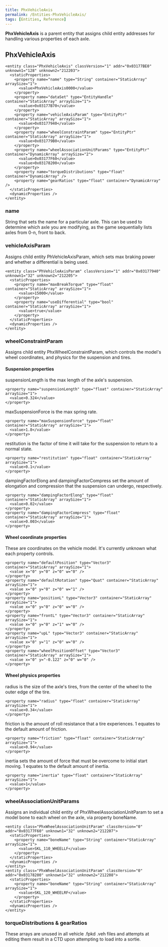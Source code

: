 ```yaml
---
title: PhxVehicleAxis
permalink: /Entities-PhxVehicleAxis/
tags: [Entities, Reference]
---
```


<b>PhxVehicleAxis</b> is a parent entity that assigns child entity
addresses for handling various properties of each axle.

## PhxVehicleAxis

    <entity class="PhxVehicleAxis" classVersion="1" addr="0x03177BE0" unknown1="128" unknown2="212203">
      <staticProperties>
        <property name="name" type="String" container="StaticArray" arraySize="1">
          <value>PhxVehicleAxis0000</value>
        </property>
        <property name="dataSet" type="EntityHandle" container="StaticArray" arraySize="1">
          <value>0x03177B70</value>
        </property>
        <property name="vehicleAxisParam" type="EntityPtr" container="StaticArray" arraySize="1">
          <value>0x03177940</value>
        </property>
        <property name="wheelConstraintParam" type="EntityPtr" container="StaticArray" arraySize="1">
          <value>0x031779B0</value>
        </property>
        <property name="wheelAssociationUnitParams" type="EntityPtr" container="DynamicArray" arraySize="2">
          <value>0x03177F60</value>
          <value>0x03178200</value>
        </property>
        <property name="torqueDistributions" type="float" container="DynamicArray" />
        <property name="gearRatios" type="float" container="DynamicArray" />
      </staticProperties>
      <dynamicProperties />
    </entity>




### name

String that sets the name for a particular axle. This can be used to
determine which axle you are modifying, as the game sequentially lists
axles from 0-n, front to back.


### vehicleAxisParam

Assigns child entity PhVehicleAxisParam, which sets max braking power
and whether a differential is being used.

    <entity class="PhVehicleAxisParam" classVersion="1" addr="0x03177940" unknown1="32" unknown2="212205">
      <staticProperties>
        <property name="maxBreakTorque" type="float" container="StaticArray" arraySize="1">
          <value>15000</value>
        </property>
        <property name="useDifferential" type="bool" container="StaticArray" arraySize="1">
          <value>true</value>
        </property>
      </staticProperties>
      <dynamicProperties />
    </entity>




### wheelConstraintParam

Assigns child entity PhxWheelConstraintParam, which controls the model's
wheel coordinates, and physics for the suspension and tires.


#### Suspension properties

suspensionLength is the max length of the axle's suspension.

    <property name="suspensionLength" type="float" container="StaticArray" arraySize="1">
      <value>0.324</value>
    </property>

maxSuspensionForce is the max spring rate.

    <property name="maxSuspensionForce" type="float" container="StaticArray" arraySize="1">
      <value>1.8</value>
    </property>

restitution is the factor of time it will take for the suspension to
return to a normal state.

    <property name="restitution" type="float" container="StaticArray" arraySize="1">
      <value>0.1</value>
    </property>

dampingFactorElong and dampingFactorCompress set the amount of
elongation and compression that the suspension can undergo,
respectively.

    <property name="dampingFactorElong" type="float" container="StaticArray" arraySize="1">
      <value>0.02</value>
    </property>
    <property name="dampingFactorCompress" type="float" container="StaticArray" arraySize="1">
      <value>0.003</value>
    </property>




#### Wheel coordinate properties

These are coordinates on the vehicle model. It's currently unknown what
each property controls.

    <property name="defaultPosition" type="Vector3" container="StaticArray" arraySize="1">
      <value x="0" y="0" z="0" w="0" />
    </property>
    <property name="defaultRotation" type="Quat" container="StaticArray" arraySize="1">
      <value x="0" y="0" z="0" w="1" />
    </property>
    <property name="positionL" type="Vector3" container="StaticArray" arraySize="1">
      <value x="0" y="0" z="0" w="0" />
    </property>
    <property name="frontL" type="Vector3" container="StaticArray" arraySize="1">
      <value x="0" y="0" z="1" w="0" />
    </property>
    <property name="upL" type="Vector3" container="StaticArray" arraySize="1">
      <value x="0" y="1" z="0" w="0" />
    </property>
    <property name="wheelPositionOffset" type="Vector3" container="StaticArray" arraySize="1">
      <value x="0" y="-0.122" z="0" w="0" />
    </property>




#### Wheel physics properties

radius is the size of the axle's tires, from the center of the wheel to
the outer edge of the tire.

    <property name="radius" type="float" container="StaticArray" arraySize="1">
      <value>0.34</value>
    </property>

friction is the amount of roll resistance that a tire experiences. 1
equates to the default amount of friction.

    <property name="friction" type="float" container="StaticArray" arraySize="1">
      <value>0.94</value>
    </property>

inertia sets the amount of force that must be overcome to initial start
moving. 1 equates to the default amount of inertia.

    <property name="inertia" type="float" container="StaticArray" arraySize="1">
      <value>1</value>
    </property>




### wheelAssociationUnitParams

Assigns an individual child entity of PhxWheelAssociationUnitParam to
set a model bone to each wheel on the axle, via property boneName.

    <entity class="PhxWheelAssociationUnitParam" classVersion="0" addr="0x03177F60" unknown1="32" unknown2="212207">
      <staticProperties>
        <property name="boneName" type="String" container="StaticArray" arraySize="1">
          <value>SKL_110_WHEELLF</value>
        </property>
      </staticProperties>
      <dynamicProperties />
    </entity>
    <entity class="PhxWheelAssociationUnitParam" classVersion="0" addr="0x03178200" unknown1="32" unknown2="212208">
      <staticProperties>
        <property name="boneName" type="String" container="StaticArray" arraySize="1">
          <value>SKL_120_WHEELRF</value>
        </property>
      </staticProperties>
      <dynamicProperties />
    </entity>




### torqueDistributions & gearRatios

These arrays are unused in all vehicle .fpkd .veh files and attempts at
editing them result in a CTD upon attempting to load into a sortie.